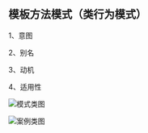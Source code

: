 ﻿## 模板方法模式（类行为模式）
1、意图


2、别名


3、动机


4、适用性
 


![模式类图](https://github.com/senbieWang/DesignerPartten/blob/master/TemplatePattern/Diagram/StatePattern.jpg)


![案例类图](https://github.com/senbieWang/DesignerPartten/blob/master/TemplatePattern/Diagram/TCPStateClass.jpg)